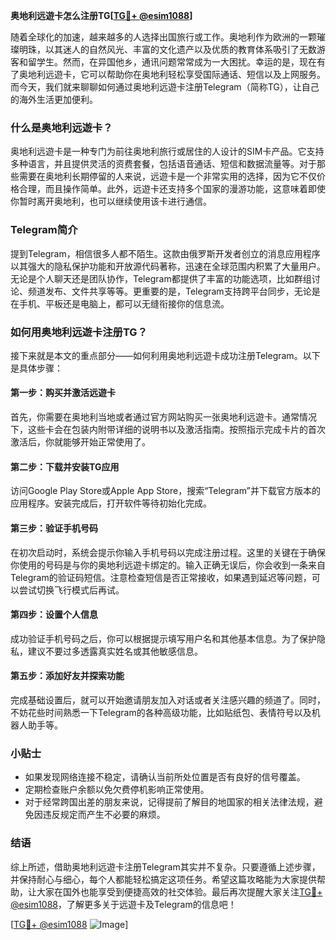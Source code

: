 **奥地利远遊卡怎么注册TG[[TG💪+ @esim1088](https://t.me/s/esim1088)]**

随着全球化的加速，越来越多的人选择出国旅行或工作。奥地利作为欧洲的一颗璀璨明珠，以其迷人的自然风光、丰富的文化遗产以及优质的教育体系吸引了无数游客和留学生。然而，在异国他乡，通讯问题常常成为一大困扰。幸运的是，现在有了奥地利远遊卡，它可以帮助你在奥地利轻松享受国际通话、短信以及上网服务。而今天，我们就来聊聊如何通过奥地利远遊卡注册Telegram（简称TG），让自己的海外生活更加便利。

### 什么是奥地利远遊卡？

奥地利远遊卡是一种专门为前往奥地利旅行或居住的人设计的SIM卡产品。它支持多种语言，并且提供灵活的资费套餐，包括语音通话、短信和数据流量等。对于那些需要在奥地利长期停留的人来说，远遊卡是一个非常实用的选择，因为它不仅价格合理，而且操作简单。此外，远遊卡还支持多个国家的漫游功能，这意味着即使你暂时离开奥地利，也可以继续使用该卡进行通信。

### Telegram简介

提到Telegram，相信很多人都不陌生。这款由俄罗斯开发者创立的消息应用程序以其强大的隐私保护功能和开放源代码著称，迅速在全球范围内积累了大量用户。无论是个人聊天还是团队协作，Telegram都提供了丰富的功能选项，比如群组讨论、频道发布、文件共享等等。更重要的是，Telegram支持跨平台同步，无论是在手机、平板还是电脑上，都可以无缝衔接你的信息流。

### 如何用奥地利远遊卡注册TG？

接下来就是本文的重点部分——如何利用奥地利远遊卡成功注册Telegram。以下是具体步骤：

#### 第一步：购买并激活远遊卡
首先，你需要在奥地利当地或者通过官方网站购买一张奥地利远遊卡。通常情况下，这些卡会在包装内附带详细的说明书以及激活指南。按照指示完成卡片的首次激活后，你就能够开始正常使用了。

#### 第二步：下载并安装TG应用
访问Google Play Store或Apple App Store，搜索“Telegram”并下载官方版本的应用程序。安装完成后，打开软件等待初始化完成。

#### 第三步：验证手机号码
在初次启动时，系统会提示你输入手机号码以完成注册过程。这里的关键在于确保你使用的号码是与你的奥地利远遊卡绑定的。输入正确无误后，你会收到一条来自Telegram的验证码短信。注意检查短信是否正常接收，如果遇到延迟等问题，可以尝试切换飞行模式后再试。

#### 第四步：设置个人信息
成功验证手机号码之后，你可以根据提示填写用户名和其他基本信息。为了保护隐私，建议不要过多透露真实姓名或其他敏感信息。

#### 第五步：添加好友并探索功能
完成基础设置后，就可以开始邀请朋友加入对话或者关注感兴趣的频道了。同时，不妨花些时间熟悉一下Telegram的各种高级功能，比如贴纸包、表情符号以及机器人助手等。

### 小贴士

- 如果发现网络连接不稳定，请确认当前所处位置是否有良好的信号覆盖。
- 定期检查账户余额以免欠费停机影响正常使用。
- 对于经常跨国出差的朋友来说，记得提前了解目的地国家的相关法律法规，避免因违反规定而产生不必要的麻烦。

### 结语

综上所述，借助奥地利远遊卡注册Telegram其实并不复杂。只要遵循上述步骤，并保持耐心与细心，每个人都能轻松搞定这项任务。希望这篇攻略能为大家提供帮助，让大家在国外也能享受到便捷高效的社交体验。最后再次提醒大家关注[TG💪+ @esim1088](https://t.me/s/esim1088)，了解更多关于远遊卡及Telegram的信息吧！

[[TG💪+ @esim1088](https://t.me/s/esim1088) ![Image](https://i.postimg.cc/4NQfJmqS/Snipaste-2025-05-13-00-14-12.png)]